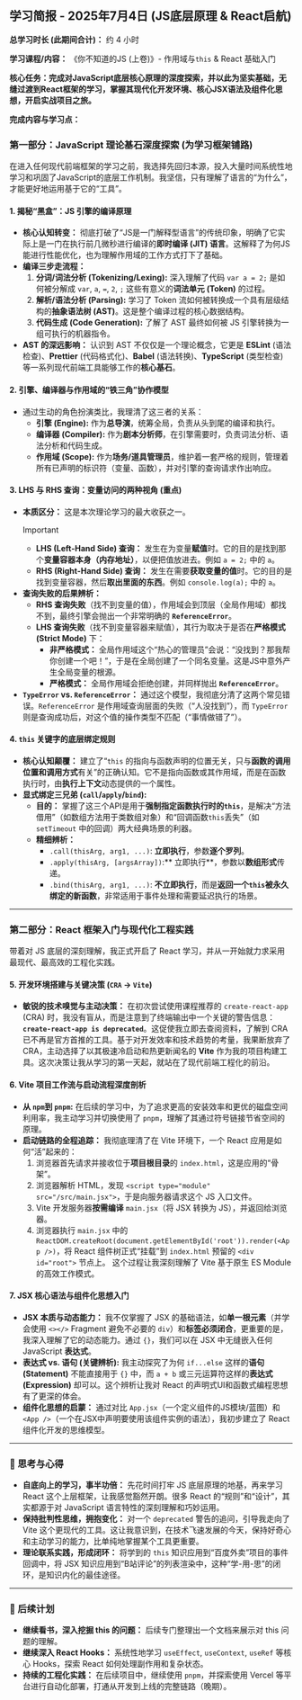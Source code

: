 ## 学习简报 - 2025年7月4日 (JS底层原理 & React启航)

**总学习时长 (此期间合计)：** 约 4 小时

**学习课程/内容：** 《你不知道的JS (上卷)》- 作用域与`this` & React 基础入门

**核心任务：完成对JavaScript底层核心原理的深度探索，并以此为坚实基础，无缝过渡到React框架的学习，掌握其现代化开发环境、核心JSX语法及组件化思想，开启实战项目之旅。**

**完成内容与学习点：**

### **第一部分：JavaScript 理论基石深度探索 (为学习框架铺路)**

在进入任何现代前端框架的学习之前，我选择先回归本源，投入大量时间系统性地学习和巩固了JavaScript的底层工作机制。我坚信，只有理解了语言的“为什么”，才能更好地运用基于它的“工具”。

#### **1. 揭秘“黑盒”：JS 引擎的编译原理**
*   **核心认知转变：** 彻底打破了“JS是一门解释型语言”的传统印象，明确了它实际上是一门在执行前几微秒进行编译的**即时编译 (JIT) 语言**。这解释了为何JS能进行性能优化，也为理解作用域的工作方式打下了基础。
*   **编译三步走流程：**
    1.  **分词/词法分析 (Tokenizing/Lexing):** 深入理解了代码 `var a = 2;` 是如何被分解成 `var`, `a`, `=`, `2`, `;` 这些有意义的**词法单元 (Token)** 的过程。
    2.  **解析/语法分析 (Parsing):** 学习了 Token 流如何被转换成一个具有层级结构的**抽象语法树 (AST)**。这是整个编译过程的核心数据结构。
    3.  **代码生成 (Code Generation):** 了解了 AST 最终如何被 JS 引擎转换为一组可执行的机器指令。
*   **AST 的深远影响：** 认识到 AST 不仅仅是一个理论概念，它更是 **ESLint** (语法检查)、**Prettier** (代码格式化)、**Babel** (语法转换)、**TypeScript** (类型检查) 等一系列现代前端工具能够工作的**核心基石**。

#### **2. 引擎、编译器与作用域的“铁三角”协作模型**
*   通过生动的角色扮演类比，我理清了这三者的关系：
    *   **引擎 (Engine):** 作为**总导演**，统筹全局，负责从头到尾的编译和执行。
    *   **编译器 (Compiler):** 作为**剧本分析师**，在引擎需要时，负责词法分析、语法分析和代码生成。
    *   **作用域 (Scope):** 作为**场务/道具管理员**，维护着一套严格的规则，管理着所有已声明的标识符（变量、函数），并对引擎的查询请求作出响应。

#### **3. LHS 与 RHS 查询：变量访问的两种视角 (重点)**
*   **本质区分：** 这是本次理论学习的最大收获之一。
    > [!IMPORTANT]
    > *   **LHS (Left-Hand Side) 查询：** 发生在为变量**赋值**时。它的目的是找到那个**变量容器本身（内存地址）**，以便把值放进去。例如 `a = 2;` 中的 `a`。
    > *   **RHS (Right-Hand Side) 查询：** 发生在需要**获取变量的值**时。它的目的是找到变量容器，然后**取出里面的东西**。例如 `console.log(a);` 中的 `a`。
*   **查询失败的后果辨析：**
    *   **RHS 查询失败**（找不到变量的值），作用域会到顶层（全局作用域）都找不到，最终引擎会抛出一个非常明确的 **`ReferenceError`**。
    *   **LHS 查询失败**（找不到变量容器来赋值），其行为取决于是否在**严格模式 (Strict Mode)** 下：
        *   **非严格模式：** 全局作用域这个“热心的管理员”会说：“没找到？那我帮你创建一个吧！”，于是在全局创建了一个同名变量。这是JS中意外产生全局变量的根源。
        *   **严格模式：** 全局作用域会拒绝创建，并同样抛出 **`ReferenceError`**。
*   **`TypeError` vs. `ReferenceError`：** 通过这个模型，我彻底分清了这两个常见错误。`ReferenceError` 是作用域查询层面的失败（“人没找到”），而 `TypeError` 则是查询成功后，对这个值的操作类型不匹配（“事情做错了”）。

#### **4. `this` 关键字的底层绑定规则**
*   **核心认知颠覆：** 建立了“`this` 的指向与函数声明的位置无关，只与**函数的调用位置和调用方式**有关”的正确认知。它不是指向函数或其作用域，而是在函数执行时，由**执行上下文**动态提供的一个属性。
*   **显式绑定三兄弟 (`call`/`apply`/`bind`):**
    *   **目的：** 掌握了这三个API是用于**强制指定函数执行时的`this`**，是解决“方法借用”（如数组方法用于类数组对象）和“回调函数`this`丢失”（如 `setTimeout` 中的回调）两大经典场景的利器。
    *   **精细辨析：**
        *   `.call(thisArg, arg1, ...)`: **立即执行**，参数**逐个罗列**。
        *   `.apply(thisArg, [argsArray])`:** 立即执行**，参数以**数组形式**传递。
        *   `.bind(thisArg, arg1, ...)`: **不立即执行**，而是**返回一个`this`被永久绑定的新函数**，非常适用于事件处理和需要延迟执行的场景。

---

### **第二部分：React 框架入门与现代化工程实践**

带着对 JS 底层的深刻理解，我正式开启了 React 学习，并从一开始就力求采用最现代、最高效的工程化实践。

#### **5. 开发环境搭建与关键决策 (`CRA` -> `Vite`)**
*   **敏锐的技术嗅觉与主动决策：** 在初次尝试使用课程推荐的 `create-react-app` (CRA) 时，我没有盲从，而是注意到了终端输出中一个关键的警告信息：**`create-react-app is deprecated`**。这促使我立即去查阅资料，了解到 CRA 已不再是官方首推的工具。基于对开发效率和技术趋势的考量，我果断放弃了CRA，主动选择了以其极速冷启动和热更新闻名的 **Vite** 作为我的项目构建工具。这次决策让我从学习的第一天起，就站在了现代前端工程化的前沿。

#### **6. Vite 项目工作流与启动流程深度剖析**
*   **从 `npm`到 `pnpm`:** 在后续的学习中，为了追求更高的安装效率和更优的磁盘空间利用率，我主动学习并切换使用了 `pnpm`，理解了其通过符号链接节省空间的原理。
*   **启动链路的全程追踪：** 我彻底理清了在 Vite 环境下，一个 React 应用是如何“活”起来的：
    1.  浏览器首先请求并接收位于**项目根目录**的 `index.html`，这是应用的“骨架”。
    2.  浏览器解析 HTML，发现 `<script type="module" src="/src/main.jsx">`，于是向服务器请求这个 JS 入口文件。
    3.  Vite 开发服务器**按需编译** `main.jsx`（将 JSX 转换为 JS），并返回给浏览器。
    4.  浏览器执行 `main.jsx` 中的 `ReactDOM.createRoot(document.getElementById('root')).render(<App />)`，将 React 组件树正式“挂载”到 `index.html` 预留的 `<div id="root">` 节点上。
        这个过程让我深刻理解了 Vite 基于原生 ES Module 的高效工作模式。

#### **7. JSX 核心语法与组件化思想入门**
*   **JSX 本质与动态能力：** 我不仅掌握了 JSX 的基础语法，如**单一根元素**（并学会使用 `<></>` Fragment 避免不必要的 `div`）和**标签必须闭合**，更重要的是，我深入理解了它的动态能力。通过 `{}`，我们可以在 JSX 中无缝嵌入任何 JavaScript **表达式**。
*   **表达式 vs. 语句 (关键辨析):** 我主动探究了为何 `if...else` 这样的**语句 (Statement)** 不能直接用于 `{}` 中，而 `a + b` 或三元运算符这样的**表达式 (Expression)** 却可以。这个辨析让我对 React 的声明式UI和函数式编程思想有了更深的体会。
*   **组件化思想的启蒙：** 通过对比 `App.jsx`（一个定义组件的JS模块/蓝图）和 `<App />`（一个在JSX中声明要使用该组件实例的语法），我初步建立了 React 组件化开发的思维模型。

---
### 🤔 思考与心得

*   **自底向上的学习，事半功倍：** 先花时间打牢 JS 底层原理的地基，再来学习 React 这个上层框架，让我感觉豁然开朗。很多 React 的“规则”和“设计”，其实都源于对 JavaScript 语言特性的深刻理解和巧妙运用。
*   **保持批判性思维，拥抱变化：** 对一个 `deprecated` 警告的追问，引导我走向了 Vite 这个更现代的工具。这让我意识到，在技术飞速发展的今天，保持好奇心和主动学习的能力，比单纯地掌握某个工具更重要。
*   **理论联系实践，形成闭环：** 将学到的 `this` 知识应用到“百度外卖”项目的事件回调中，将 JSX 知识应用到“B站评论”的列表渲染中，这种“学-用-思”的闭环，是知识内化的最佳途径。

---
### 🚀 后续计划

*   **继续看书，深入挖掘 this 的问题：** 后续专门整理出一个文档来展示对 this 问题的理解。
*   **继续深入 React Hooks：** 系统性地学习 `useEffect`, `useContext`, `useRef` 等核心 Hooks，探索 React 如何处理副作用和复杂状态。
*   **持续的工程化实践：** 在后续项目中，继续使用 `pnpm`，并探索使用 Vercel 等平台进行自动化部署，打通从开发到上线的完整链路（晚期）。